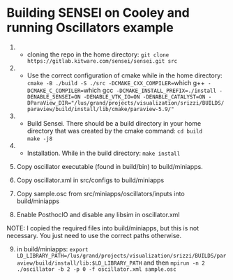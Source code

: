 # Building SENSEI on Cooley and running Oscillators example
1. * cloning the repo in the home directory:
`git clone https://gitlab.kitware.com/sensei/sensei.git src`

2. * Use the correct configuration of cmake while in the home directory:
  `cmake -B ./build -S ./src -DCMAKE_CXX_COMPILER=`which g++` -DCMAKE_C_COMPILER=`which gcc` -DCMAKE_INSTALL_PREFIX=./install -DENABLE_SENSEI=ON -DENABLE_VTK_IO=ON -DENABLE_CATALYST=ON -DParaView_DIR="/lus/grand/projects/visualization/srizzi/BUILDS/paraview/build/install/lib/cmake/paraview-5.9/"`

3. * Build Sensei. There should be a build directory in your home directory that was created by the cmake command:
`cd build` \
`make -j8`

4. * Installation. While in the build directory:
`make install`
5. Copy oscillator executable (found in build/bin) to build/miniapps.

6. Copy oscillator.xml in src/configs to build/miniapps

7. Copy sample.osc from src/miniapps/oscillators/inputs into build/miniapps

8. Enable PosthocIO and disable any libsim in oscillator.xml 

NOTE: I copied the required files into build/miniapps, but this is not necessary. You just need to use the correct paths otherwise.

9. in build/miniapps: `export LD_LIBRARY_PATH=/lus/grand/projects/visualization/srizzi/BUILDS/paraview/build/install/lib:$LD_LIBRARY_PATH` and then `mpirun -n 2 ./oscillator -b 2 -p 0 -f oscillator.xml sample.osc` 
